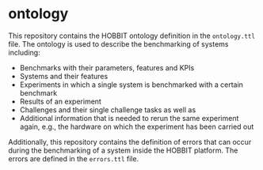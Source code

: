 # ontology

This repository contains the HOBBIT ontology definition in the `ontology.ttl` file.
The ontology is used to describe the benchmarking of systems including:

- Benchmarks with their parameters, features and KPIs
- Systems and their features
- Experiments in which a single system is benchmarked with a certain benchmark
- Results of an experiment
- Challenges and their single challenge tasks as well as
- Additional information that is needed to rerun the same experiment again, e.g., the hardware on which the experiment has been carried out

Additionally, this repository contains the definition of errors that can occur during the benchmarking of a system inside the HOBBIT platform. The errors are defined in the `errors.ttl` file.